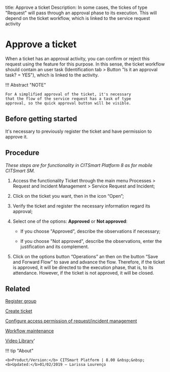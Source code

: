 title: Approve a ticket
Description: In some cases, the tickes of type "Request" will pass through an approval phase to its execution. This will depend on the ticket workflow, which is linked to the service request activity 
# Approve a ticket  

When a ticket has an approval activity, you can confirm or 
reject this request using the feature for this purpose. In this 
sense, the ticket workflow should contain an user task (Identification 
tab \> Button "Is it an approval task? = YES"), which is linked to the activity.  

!!! Abstract "NOTE"
    
    For A simplified approval of the ticket, it's necessary 
    that the flow of the service request has a task of type 
    approval, so the quick approval button will be visible.


Before getting started
--------------------------

It's necessary to previously register the ticket and have permission to approve
it.

Procedure
-------------

*These steps are for functionality in CITSmart Platform 8 as for mobile
CITSmart SM.*


1.  Access the functionality Ticket through the main menu Processes \> Request
    and Incident Management \> Service Request and Incident;

2.  Click on the ticket you want, then in the icon “Open”;

3.  Verify the ticket and register the necessary information regard its
    approval;

4.  Select one of the options: **Approved** or **Not approved**:

    -   If you choose "Approved", describe the observations if necessary;

    -   If you choose "Not approved", describe the observations, enter the
        justification and its complement.

5.  Click on the options button “Operations” an then on the button “Save and
    Forward Flow” to save and advance the flow. Therefore, if the ticket is
    approved, it will be directed to the execution phase, that is, to its
    attendance. However, if the ticket is not approved, it will be closed.  
    
Related
-------

[Register group](/en-us/citsmart-platform-8/initial-settings/access-settings/user/register-groups.html)

[Create ticket](/en-us/citsmart-platform-8/processes/tickets/use/create-ticket.html)

[Configure access permission of request/incident management](/en-us/citsmart-platform-8/processes/tickets/configuration/configure-access-permission-ticket.html)

[Workflow maintenance](/en-us/docs/citsmart-platform-8/platform-administration/flow-maintenance/workflow-maintenance.html)

    
   <i class='fa fa-youtube-play  fa-2x' style='color:#97ce17;vertical-align: middle;'> </i> [Video Library](https://www.youtube.com/playlist?list=PLB5qK2uzf2RNrJnhiXj3dbmgsm9-quhfz)'

!!! tip "About"

    <b>Product/Version:</b> CITSmart Platform | 8.00 &nbsp;&nbsp;
    <b>Updated:</b>01/02/2019 – Larissa Lourenço

